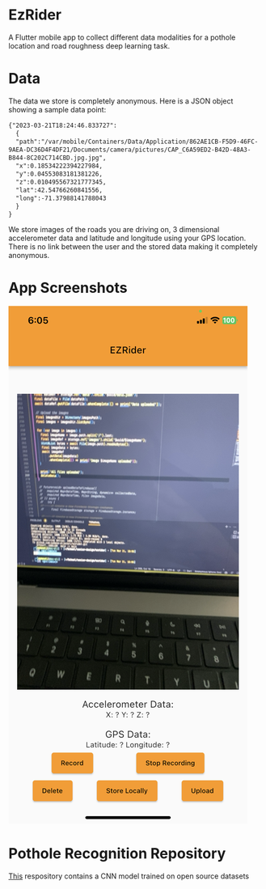 # EzRider

A Flutter mobile app to collect different data modalities for a pothole location and road roughness deep learning task.

# Data
The data we store is completely anonymous. Here is a JSON object showing a sample data point:

```
{"2023-03-21T18:24:46.833727":
  {
  "path":"/var/mobile/Containers/Data/Application/862AE1CB-F5D9-46FC-9AEA-DC36D4F4DF21/Documents/camera/pictures/CAP_C6A59ED2-B42D-48A3-B844-8C202C714CBD.jpg.jpg",
  "x":0.18534222394227984,
  "y":0.04553083181381226,
  "z":0.010495567321777345,
  "lat":42.54766260841556,
  "long":-71.37988141788043
  }
}
```
We store images of the roads you are driving on, 3 dimensional accelerometer data and latitude and longitude using your GPS location. There is no link between the user and the stored data making it completely anonymous. 

# App Screenshots

![Image3](screenshots/IMG_6511.PNG)


# Pothole Recognition Repository
[This](https://github.com/aymane-eljerari/pothole-localization) respository contains a CNN model trained on open source datasets 
